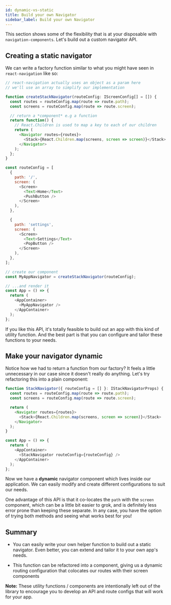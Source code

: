```yaml
---
id: dynamic-vs-static
title: Build your own Navigator
sidebar_label: Build your own Navigator
---
```


This section shows some of the flexibility that is at your disposable with `navigation-components`. Let's build out a custom navigator API.

## Creating a static navigator

We can write a factory function similar to what you might have seen in `react-navigation` like so:

```javascript
// react-navigation actually uses an object as a param here
// we'll use an array to simplify our implementation

function createStackNavigator(routeConfig: IScreenConfig[] = []) {
  const routes = routeConfig.map(route => route.path);
  const screens = routeConfig.map(route => route.screen);

  // return a *component* e.g a function
  return function() {
    // React.Children is used to map a key to each of our children
    return (
      <Navigator routes={routes}>
        <Stack>{React.Children.map(screens, screen => screen)}</Stack>
      </Navigator>
    );
  };
}

const routeConfig = [
  {
    path: '/',
    screen: (
      <Screen>
        <Text>Home</Text>
        <PushButton />
      </Screen>
    ),
  },

  {
    path: 'settings',
    screen: (
      <Screen>
        <Text>Settings</Text>
        <PopButton />
      </Screen>
    ),
  },
];

// create our component
const MyAppNavigator = createStackNavigator(routeConfig);

// ...and render it
const App = () => {
  return (
    <AppContainer>
      <MyAppNavigator />
    </AppContainer>
  );
};
```

If you like this API, it's totally feasible to build out an app with this kind of utility function. And the best part is that you can configure and tailor these functions to your needs.

## Make your navigator dynamic

Notice how we had to return a function from our factory? It feels a little unnecessary in our case since it doesn't really do anything. Let's try refactoring this into a plain component:

```javascript
function StackNavigator({ routeConfig = [] }: IStackNavigatorProps) {
  const routes = routeConfig.map(route => route.path);
  const screens = routeConfig.map(route => route.screen);

  return (
    <Navigator routes={routes}>
      <Stack>{React.Children.map(screens, screen => screen)}</Stack>
    </Navigator>
  );
}

const App = () => {
  return (
    <AppContainer>
      <StackNavigator routeConfig={routeConfig} />
    </AppContainer>
  );
};
```

Now we have a **dynamic** navigator component which lives inside our application. We can easily modify and create different configurations to suit our needs.

One advantage of this API is that it co-locates the `path` with the `screen` component, which can be a little bit easier to grok, and is definitely less error prone than keeping these separate. In any case, you have the option of trying both methods and seeing what works best for you!

## Summary

- You can easily write your own helper function to build out a static navigator. Even better, you can extend and tailor it to your own app's needs.

- This function can be refactored into a component, giving us a dynamic routing configuration that colocates our routes with their screen components

**Note:** These utility functions / components are intentionally left out of the library to encourage you to develop an API and route configs that will work for your app.
